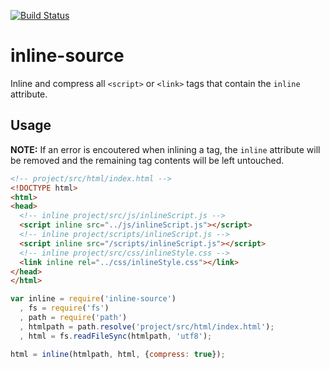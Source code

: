 [![Build Status](https://travis-ci.org/popeindustries/inline-source.png)](https://travis-ci.org/popeindustries/inline-source)

# inline-source

Inline and compress all `<script>` or `<link>` tags that contain the `inline` attribute.

## Usage

**NOTE:** If an error is encoutered when inlining a tag, the `inline` attribute will be removed and the remaining tag contents will be left untouched.

```html
<!-- project/src/html/index.html -->
<!DOCTYPE html>
<html>
<head>
  <!-- inline project/src/js/inlineScript.js -->
  <script inline src="../js/inlineScript.js"></script>
  <!-- inline project/scripts/inlineScript.js -->
  <script inline src="/scripts/inlineScript.js"></script>
  <!-- inline project/src/css/inlineStyle.css -->
  <link inline rel="../css/inlineStyle.css"></link>
</head>
</html>
```
```javascript
var inline = require('inline-source')
  , fs = require('fs')
  , path = require('path')
  , htmlpath = path.resolve('project/src/html/index.html');
  , html = fs.readFileSync(htmlpath, 'utf8');

html = inline(htmlpath, html, {compress: true});
```
